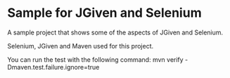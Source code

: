 # Sample for JGiven and Selenium

A sample project that shows some of the aspects of JGiven and Selenium.

Selenium, JGiven and Maven used for this project.

You can run the test with the following command: mvn verify -Dmaven.test.failure.ignore=true

